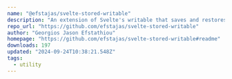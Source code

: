 ```yaml
---
name: "@efstajas/svelte-stored-writable"
description: "An extension of Svelte's writable that saves and restores data from localstorage automatically."
repo_url: "https://github.com/efstajas/svelte-stored-writable"
author: "Georgios Jason Efstathiou"
homepage: "https://github.com/efstajas/svelte-stored-writable#readme"
downloads: 197
updated: "2024-09-24T10:38:21.548Z"
tags: 
  - utility
---
```

